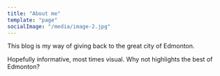 ```yaml
---
title: "About me"
template: "page"
socialImage: "/media/image-2.jpg"
---
```


This blog is my way of giving back to the great city of Edmonton.

Hopefully informative, most times visual.  Why not highlights the best of Edmonton?


